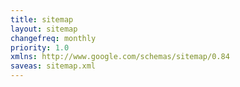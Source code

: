 ```yaml
---
title: sitemap
layout: sitemap
changefreq: monthly
priority: 1.0
xmlns: http://www.google.com/schemas/sitemap/0.84
saveas: sitemap.xml
---
```

